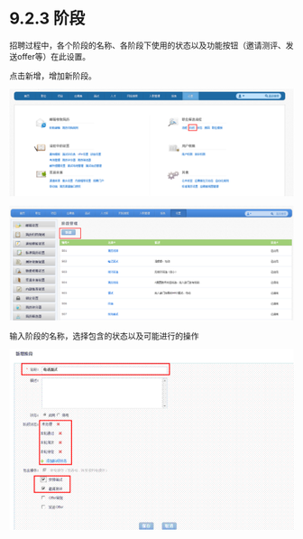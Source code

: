# 9.2.3 阶段

招聘过程中，各个阶段的名称、各阶段下使用的状态以及功能按钮（邀请测评、发送offer等）在此设置。 

点击新增，增加新阶段。

![](image494.png)

![](image496.png)
 
输入阶段的名称，选择包含的状态以及可能进行的操作

![](image499.gif)
